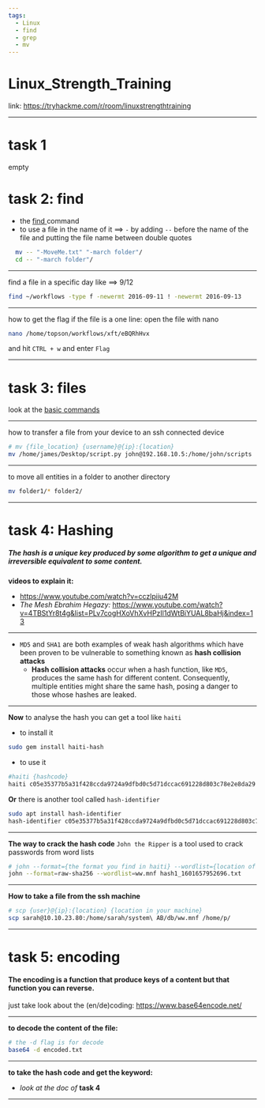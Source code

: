 ```yaml
---
tags:
  - Linux
  - find
  - grep
  - mv
---
```


# Linux_Strength_Training

link: https://tryhackme.com/r/room/linuxstrengthtraining

---

# task 1
empty
# task 2: find

* the [find ](../Linux_basics_for_Hackers_book/Basic_Commands.md)command
* to use a file in the name of it ==> `-` by adding `--` before the name of the file and putting the file name between double quotes
```bash
  mv -- "-MoveMe.txt" "-march folder"/
  cd -- "-march folder"/
```  
----

find a file in a specific day like ==> 9/12
```bash   
find ~/workflows -type f -newermt 2016-09-11 ! -newermt 2016-09-13
```
---

how to get the flag if the file is a one line: open the file with nano
```bash
nano /home/topson/workflows/xft/eBQRhHvx
```
and hit `CTRL + w` and enter `Flag`

----

# task 3: files

look at the [basic commands](../Linux_basics_for_Hackers_book/Basic_Commands.md)

---

how to transfer a file from your device to an ssh connected device
  ```bash
# mv {file_location} {username}@{ip}:{location}
mv /home/james/Desktop/script.py john@192.168.10.5:/home/john/scripts
```
---

to move all entities in a folder to another directory
```bash
mv folder1/* folder2/
```
---

# task 4: Hashing

##### The hash is a unique key produced by some algorithm to get a unique and irreversible equivalent to some content.
**videos to explain it:**
- https://www.youtube.com/watch?v=cczlpiiu42M
- *The Mesh Ebrahim Hegazy:*
  https://www.youtube.com/watch?v=4TBStYr8t4g&list=PLv7cogHXoVhXvHPzIl1dWtBiYUAL8baHj&index=13
___

- `MD5` and `SHA1` are both examples of weak hash algorithms which have been proven to be vulnerable to something known as **hash collision attacks** 
	- **Hash collision attacks** occur when a hash function, like `MD5`, produces the same hash for different content. Consequently, multiple entities might share the same hash, posing a danger to those whose hashes are leaked.
---
**Now** to analyse the hash you can get a tool like `haiti`
- to install it
```bash
sudo gem install haiti-hash
```
- to use it
```bash
#haiti {hashcode}
haiti c05e35377b5a31f428ccda9724a9dfbd0c5d71dccac691228d803c78e2e8da29
```
**Or** there is another tool called `hash-identifier`
```bash
sudo apt install hash-identifier
hash-identifier c05e35377b5a31f428ccda9724a9dfbd0c5d71dccac691228d803c78e2e8da29
```

---
**The way to crack the hash code**
`John the Ripper` is a tool used to crack passwords from word lists
```bash
# john --format={the format you find in haiti} --wordlist={location of the word list} {the location of the hashcode-file}
john --format=raw-sha256 --wordlist=ww.mnf hash1_1601657952696.txt 
```
---
**How to take a file from the ssh machine**
```bash
# scp {user}@{ip}:{location} {location in your machine}
scp sarah@10.10.23.80:/home/sarah/system\ AB/db/ww.mnf /home/p/
```
---
# task 5: encoding

#### The encoding is a function that produce keys of a content but that function you can reverse.

just take look about the (en/de)coding: https://www.base64encode.net/

---

**to decode the content of the file:**
```bash
# the -d flag is for decode
base64 -d encoded.txt
```
---
**to take the hash code and get the keyword:**
- *look at the doc of* **task 4**

---
